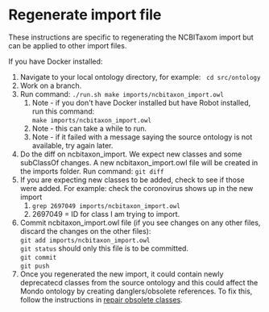 # Regenerate import file

These instructions are specific to regenerating the NCBITaxom import but can be applied to other import files.

If you have Docker installed: 

1. Navigate to your local ontology directory, for example:
` cd src/ontology`
2. Work on a branch.
3. Run command: `./run.sh make imports/ncbitaxon_import.owl`  
    1. Note - if you don't have Docker installed but have Robot installed, run this command:  
  `make imports/ncbitaxon_import.owl`  
    2. Note - this can take a while to run.  
    3. Note - if it failed with a message saying the source ontology is not available, try again later.  
4. Do the diff on ncbitaxon_import. We expect new classes and some subClassOf changes. A new ncbitaxon_import.owl file will be created in the imports folder. Run command: `git diff`  
5. If you are expecting new classes to be added, check to see if those were added. For example: check the coronovirus shows up in the new import
    1. `grep 2697049 imports/ncbitaxon_import.owl`
    2. 2697049 = ID for class I am trying to import.  
6. Commit ncbitaxon_import.owl file (if you see changes on any other files, discard the changes on the other files):  
     `git add imports/ncbitaxon_import.owl`  
     `git status` should only this file is to be committed.  
     `git commit`  
     `git push`  
7. Once you regenerated the new import, it could contain newly deprecatecd classes from the source ontology and this could affect the Mondo ontology by creating danglers/obsolete references. To fix this, follow the instructions in [repair obsolete classes](developer-guide/repair-obsoleted-classes.md).

